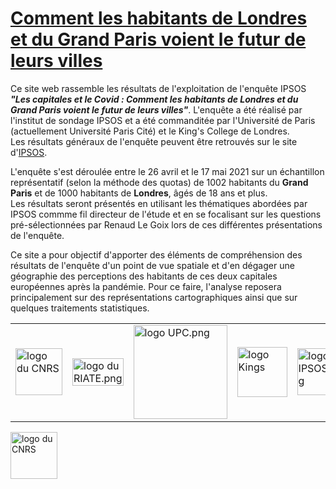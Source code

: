 # [Comment les habitants de Londres et du Grand Paris voient le futur de leurs villes](https://riatecom.github.io/les-capitales-et-le-covid/)

Ce site web rassemble les résultats de l'exploitation de l'enquête IPSOS ***"Les capitales et le Covid : Comment les habitants de Londres et du Grand Paris voient le futur de leurs villes"***. L'enquête a été réalisé par l'institut de sondage IPSOS et a été commanditée par l'Université de Paris (actuellement Université Paris Cité) et le King's College de Londres.  
Les résultats généraux de l'enquête peuvent être retrouvés sur le site d'<a href="https://www.ipsos.com/fr-fr/les-habitants-de-paris-et-londres-pensent-que-leur-ville-va-rebondir-apres-la-covid/">IPSOS</a>.  
  
L'enquête s'est déroulée entre le 26 avril et le 17 mai 2021 sur un échantillon représentatif (selon la méthode des quotas) de 1002 habitants du **Grand Paris** et de 1000 habitants de **Londres**, âgés de 18 ans et plus.  
Les résultats seront présentés en utilisant les thématiques abordées par IPSOS commme fil directeur de l'étude et en se focalisant sur les questions pré-sélectionnées par Renaud Le Goix lors de ces différentes présentations de l'enquête.

Ce site a pour objectif d'apporter des éléments de compréhension des résultats de l'enquête d'un point de vue spatiale et d'en dégager une géographie des perceptions des habitants de ces deux capitales européennes après la pandémie. Pour ce faire, l'analyse reposera principalement sur des représentations cartographiques ainsi que sur quelques traitements statistiques.


<table>
  <tr>
    <td> <img title="logo_CNRS_1.png" src="https://sigr2020.sciencesconf.org/data/pages/logo_CNRS_1.png" alt="logo du CNRS" width="75px" /> </td>
    <td> <img title="logo_riate.png" src="https://sigr2020.sciencesconf.org/data/pages/logo_RIATE.png" alt="logo du RIATE.png" height="100%" /> </td>
     <td><img title="logo_UPC.png" src="https://u-paris.fr/wp-content/uploads/2022/03/UniversiteParisCite_logo_horizontal_couleur_RVB.png" alt="logo UPC.png" width="150px"/></td>
    <td><img title="logo_CNRS_1.png" src="https://upload.wikimedia.org/wikipedia/commons/thumb/1/14/King%27s_College_London_logo.svg/2560px-King%27s_College_London_logo.svg.png" alt="logo Kings" width="80" /></td>
  <td><img title="logo_IPSOS.svg" src="https://upload.wikimedia.org/wikipedia/fr/thumb/e/ea/Logo_de_l%27Ipsos.svg/1200px-Logo_de_l%27Ipsos.svg.png" alt="logo IPSOS.svg" width="75px" /></td>
  </tr>
</table>


<img title="logo_CNRS_1.png" src="https://sigr2020.sciencesconf.org/data/pages/logo_CNRS_1.png" alt="logo du CNRS" width="75px" />
